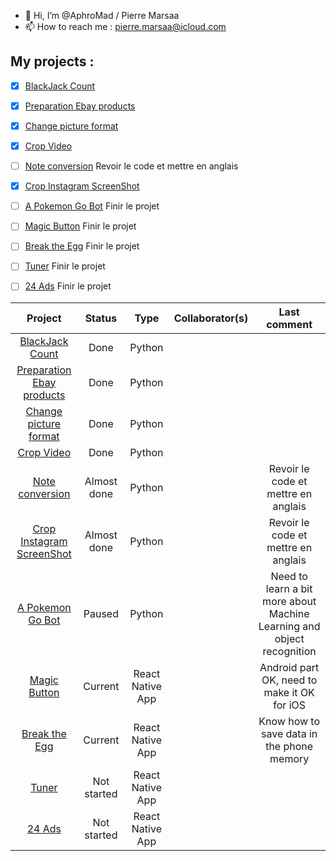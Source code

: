 - 👋 Hi, I’m @AphroMad / Pierre Marsaa
- 📫 How to reach me : pierre.marsaa@icloud.com


## My projects : 
- [X] [BlackJack Count](https://github.com/AphroMad/Blackjack_count "BlackJack") 
- [X] [Preparation Ebay products](https://github.com/AphroMad/Prepa_photo_produit "Preparation Ebay products")
- [X] [Change picture format](https://github.com/AphroMad/JPG-to-PNG "Format")  
- [X] [Crop Video](https://github.com/AphroMad/Croping_video "CropVideo") 
- [ ] [Note conversion](https://github.com/AphroMad/Piano-Guitar-Ukulele-Conversion "Note conversion ") Revoir le code et mettre en anglais 
- [X] [Crop Instagram ScreenShot](https://github.com/AphroMad/Crop-Instagram "Crop Instagram ScreenShot")
- [ ] [A Pokemon Go Bot](https://github.com/AphroMad/PoGo-Adb "PoGo Bot") Finir le projet 
- [ ] [Magic Button](https://github.com/AphroMad/Magic-Button "Magic Button") Finir le projet 
- [ ] [Break the Egg](https://github.com/AphroMad/Break-the-Egg "Break the Egg") Finir le projet 
- [ ] [Tuner](https://github.com/AphroMad/Tuner "Click me") Finir le projet 
- [ ] [24 Ads](https://github.com/AphroMad/24Ads "Click me") Finir le projet 


| Project       | Status        | Type      | Collaborator(s) | Last comment |
|:-------------:|:-------------:|:---------:|:---------------:|:------------:|       
| [BlackJack Count](https://github.com/AphroMad/Blackjack_count "BlackJack")                                      | Done   |  Python   |    |     | 
| [Preparation Ebay products](https://github.com/AphroMad/Prepa_photo_produit "Preparation Ebay products")        | Done   |  Python   |    |     | 
| [Change picture format](https://github.com/AphroMad/JPG-to-PNG "Format")                                        | Done   |  Python   |    |     | 
| [Crop Video](https://github.com/AphroMad/Croping_video "CropVideo")                                             | Done   |  Python   |    |     | 
| [Note conversion](https://github.com/AphroMad/Piano-Guitar-Ukulele-Conversion "Note conversion ")               | Almost done   |  Python   |    | Revoir le code et mettre en anglais  | 
| [Crop Instagram ScreenShot](https://github.com/AphroMad/Crop-Instagram "Crop Instagram ScreenShot")             | Almost done   |  Python   |    | Revoir le code et mettre en anglais  | 
| [A Pokemon Go Bot](https://github.com/AphroMad/PoGo-Adb "PoGo Bot")                                             | Paused   |  Python   |    |  Need to learn a bit more about Machine Learning and object recognition  | 
| [Magic Button](https://github.com/AphroMad/Magic-Button "Magic Button")                                         | Current   |  React Native App  |    |  Android part OK, need to make it OK for iOS   | 
| [Break the Egg](https://github.com/AphroMad/Break-the-Egg "Break the Egg")                                      | Current   |  React Native App   |    |  Know how to save data in the phone memory   | 
| [Tuner](https://github.com/AphroMad/Tuner "Click me")                                                           | Not started   |  React Native App   |    |     | 
| [24 Ads](https://github.com/AphroMad/24Ads "Click me")                                                          | Not started   |  React Native App   |    |     | 
